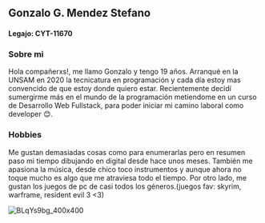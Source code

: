 ## Gonzalo G. Mendez Stefano
#### Legajo: CYT-11670
### Sobre mi
Hola compañerxs!, me llamo Gonzalo y tengo 19 años. Arranqué en la UNSAM en 2020
la tecnicatura en programación y cada día estoy mas convencido de que estoy donde
quiero estar. Recientemente decidí sumergirme más en el mundo de la programación
metiendome en un curso de Desarrollo Web Fullstack, para poder iniciar mi camino
laboral como developer 😊.
### Hobbies
Me gustan demasiadas cosas como para enumerarlas pero en resumen paso mi tiempo dibujando en
digital desde hace unos meses. También me apasiona la música, desde chico toco instrumentos y aunque
ahora no toque mucho es algo que me atraviesa todo el tiempo. Por otro lado, me gustan
los juegos de pc de casi todos los géneros.(juegos fav: skyrim, warframe, resident evil 3 <3)

![BLqYs9bg_400x400](https://user-images.githubusercontent.com/88340763/129076518-c42ba20c-259d-48da-b67c-cd7149a9064f.jpg)
